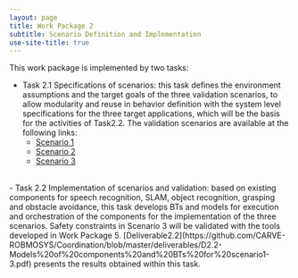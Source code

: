 ```yaml
---
layout: page
title: Work Package 2
subtitle: Scenario Definition and Implementation
use-site-title: true
---
```


This work package is implemented by two tasks:


- Task 2.1 Specifications of scenarios: this task defines the environment
assumptions and the target goals of the three validation scenarios, to allow modularity and reuse
in behavior definition with the system level specifications for the three target applications,
which will be the basis for the activities of Task2.2. The validation scenarios are available at the following links: 
  - [Scenario 1](scenario1)
  - [Scenario 2](scenario2)
  - [Scenario 3](scenario3)

<br>
- Task 2.2 Implementation of scenarios and validation: based on existing components
for speech recognition, SLAM, object recognition, grasping and obstacle avoidance, this
task develops BTs and models for execution and orchestration of the components for the implementation
of the three scenarios. Safety constraints in Scenario 3 will be validated with the tools
developed in Work Package 5. [Deliverable2.2](https://github.com/CARVE-ROBMOSYS/Coordination/blob/master/deliverables/D2.2-Models%20of%20components%20and%20BTs%20for%20scenario1-3.pdf) presents the results obtained within this task.
